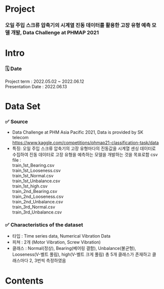# Project
### 오일 주입 스크류 압축기의 시계열 진동 데이터를 활용한 고장 유형 예측 모델 개발, Data Challenge at PHMAP 2021

# Intro 
### 🗓️ Date 
Project term : 2022.05.02 ~ 2022.06.12 </br>
Presentation Date : 2022.06.13 </br>

# Data Set 
### ✅ Source 
- Data Challenge at PHM Asia Pacific 2021, Data is provided by SK telecom <br/>
https://www.kaggle.com/competitions/phmap21-classification-task/data <br/>
 - 특징: 오일 주입 스크류 압축기의 고장 유형마다의 진동값을 시계열 센싱 데이터로 수집하여 진동 데이터로 고장 유형을 예측하는 모델을 개발하는 것을 목표로함
csv file : <br/>
train_1st_Bearing.csv <br/>
train_1st_Looseness.csv <br/>
train_1st_Normal.csv <br/>
train_1st_Unbalance.csv <br/>
train_1st_high.csv <br/>
train_2nd_Bearing.csv <br/>
train_2nd_Looseness.csv <br/>
train_2nd_Unbalance.csv <br/>
train_3rd_Normal.csv <br/>
train_3rd_Unbalance.csv <br/>


### ✅ Characteristics of the dataset 
  * 타입 : Time series data, Numerical Vibration Data
  * 피쳐 : 2개 (Motor Vibration, Screw Vibration)
  * 클래스 : Normal(정상), Bearing(베어링 결함), Unbalance(불균형), Looseness(V-벨트 풀림), high(V-벨트 크게 풀림) 총 5개 클래스가 존재하고 클래스마다 2, 3번씩 측정하였음

# Contents
